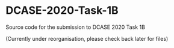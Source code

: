 # DCASE-2020-Task-1B
Source code for the submission to DCASE 2020 Task 1B

(Currently under reorganisation, please check back later for files)
